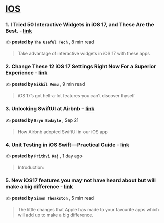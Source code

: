 
<h1><a href=https://medium.com/tag/ios/recommended target="_blank" rel="noopener noreferrer">IOS</a></h1>
<h3>1. I Tried 50 Interactive Widgets in iOS 17, and These Are the Best. - <a href=https://medium.com/macoclock/i-tried-50-interactive-widgets-in-ios-17-and-these-are-the-best-e4a4d5dd7486?source=tag_recommended_feed---------0-84----------ios----------2ae4d904_512f_472d_bca9_f2985b8b9b9a------- target="_blank" rel="noopener noreferrer">link</a></h3>

✍️ **posted by `The Useful Tech`** <date> , 8 min read</date>

<blockquote>Take advantage of interactive widgets in iOS 17 with these apps</blockquote>

<h3>2. Change These 12 iOS 17 Settings Right Now For a Superior Experience - <a href=https://medium.com/macoclock/change-these-12-ios-17-settings-right-now-for-a-superior-experience-8f43e28a10ab?source=tag_recommended_feed---------1-107----------ios----------2ae4d904_512f_472d_bca9_f2985b8b9b9a------- target="_blank" rel="noopener noreferrer">link</a></h3>

✍️ **posted by `Nikhil Vemu`** <date> , 9 min read</date>

<blockquote>iOS 17’s got hell-a-lot features you can’t discover thyself</blockquote>

<h3>3. Unlocking SwiftUI at Airbnb - <a href=https://medium.com/airbnb-engineering/unlocking-swiftui-at-airbnb-ea58f50cde49?source=tag_recommended_feed---------2-85----------ios----------2ae4d904_512f_472d_bca9_f2985b8b9b9a------- target="_blank" rel="noopener noreferrer">link</a></h3>

✍️ **posted by `Bryn Bodayle`** <date> , Sep 21</date>

<blockquote>How Airbnb adopted SwiftUI in our iOS app</blockquote>

<h3>4. Unit Testing in iOS Swift — Practical Guide - <a href=https://medium.com/@prithvi2229/unit-testing-in-ios-swift-practical-guide-3a07497cd76?source=tag_recommended_feed---------3-84----------ios----------2ae4d904_512f_472d_bca9_f2985b8b9b9a------- target="_blank" rel="noopener noreferrer">link</a></h3>

✍️ **posted by `Prithvi Raj`** <date> , 1 day ago</date>

<blockquote>Introduction:</blockquote>

<h3>5. New iOS17 features you may not have heard about but will make a big difference - <a href=https://medium.com/macoclock/new-ios17-features-you-may-not-have-heard-about-but-will-make-a-big-difference-da890c899a9d?source=tag_recommended_feed---------4-107----------ios----------2ae4d904_512f_472d_bca9_f2985b8b9b9a------- target="_blank" rel="noopener noreferrer">link</a></h3>

✍️ **posted by `Simon Theakston`** <date> , 5 min read</date>

<blockquote>The little changes that Apple has made to your favourite apps which will add up to make a big difference.</blockquote>

